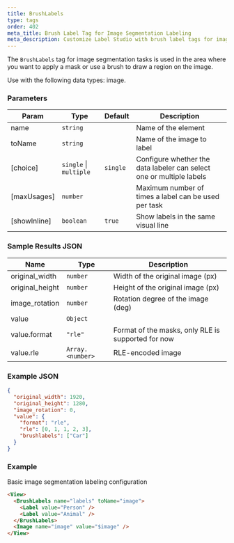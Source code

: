 ```yaml
---
title: BrushLabels
type: tags
order: 402
meta_title: Brush Label Tag for Image Segmentation Labeling
meta_description: Customize Label Studio with brush label tags for image segmentation labeling for machine learning and data science projects.
---
```


The `BrushLabels` tag for image segmentation tasks is used in the area where you want to apply a mask or use a brush to draw a region on the image.

Use with the following data types: image.

### Parameters

| Param | Type | Default | Description |
| --- | --- | --- | --- |
| name | <code>string</code> |  | Name of the element |
| toName | <code>string</code> |  | Name of the image to label |
| [choice] | <code>single</code> \| <code>multiple</code> | <code>single</code> | Configure whether the data labeler can select one or multiple labels |
| [maxUsages] | <code>number</code> |  | Maximum number of times a label can be used per task |
| [showInline] | <code>boolean</code> | <code>true</code> | Show labels in the same visual line |

### Sample Results JSON

| Name | Type | Description |
| --- | --- | --- |
| original_width | <code>number</code> | Width of the original image (px) |
| original_height | <code>number</code> | Height of the original image (px) |
| image_rotation | <code>number</code> | Rotation degree of the image (deg) |
| value | <code>Object</code> |  |
| value.format | <code>&quot;rle&quot;</code> | Format of the masks, only RLE is supported for now |
| value.rle | <code>Array.&lt;number&gt;</code> | RLE-encoded image |

### Example JSON
```json
{
  "original_width": 1920,
  "original_height": 1280,
  "image_rotation": 0,
  "value": {
    "format": "rle",
    "rle": [0, 1, 1, 2, 3],
    "brushlabels": ["Car"]
  }
}
```

### Example

Basic image segmentation labeling configuration

```html
<View>
  <BrushLabels name="labels" toName="image">
    <Label value="Person" />
    <Label value="Animal" />
  </BrushLabels>
  <Image name="image" value="$image" />
</View>
```

